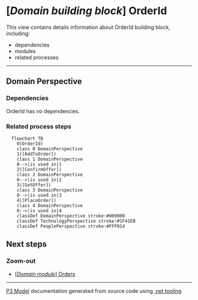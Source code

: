 ﻿
# [*Domain building block*] OrderId

This view contains details information about OrderId building block, including:
- dependencies
- modules
- related processes  

---



## Domain Perspective


### Dependencies

OrderId has no dependencies.  

### Related process steps

```mermaid
  flowchart TB
    0(OrderId)
    class 0 DomainPerspective
    1([AddToOrder])
    class 1 DomainPerspective
    0-->|is used in|1
    2([ConfirmOffer])
    class 2 DomainPerspective
    0-->|is used in|2
    3([GetOffer])
    class 3 DomainPerspective
    0-->|is used in|3
    4([PlaceOrder])
    class 4 DomainPerspective
    0-->|is used in|4
    classDef DomainPerspective stroke:#009900
    classDef TechnologyPerspective stroke:#1F41EB
    classDef PeoplePerspective stroke:#FFF014
```

## Next steps


### Zoom-out

- [[*Domain module*] Orders](../../../Modules/Sales/Orders/Orders.md)

---

[P3 Model](https://github.com/P3-model/P3-model) documentation generated from source code using [.net tooling](https://github.com/P3-model/P3-model-dotnet)